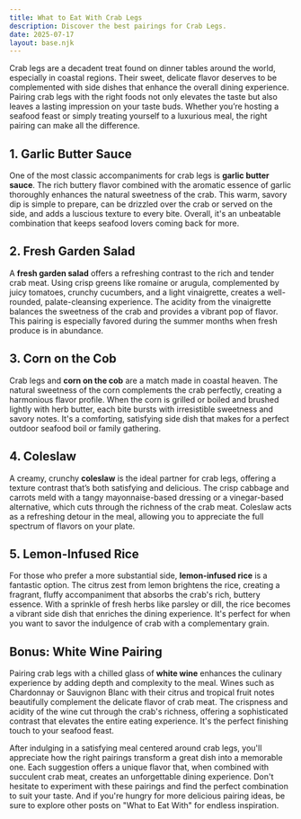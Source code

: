```yaml
---
title: What to Eat With Crab Legs
description: Discover the best pairings for Crab Legs.
date: 2025-07-17
layout: base.njk
---
```


Crab legs are a decadent treat found on dinner tables around the world, especially in coastal regions. Their sweet, delicate flavor deserves to be complemented with side dishes that enhance the overall dining experience. Pairing crab legs with the right foods not only elevates the taste but also leaves a lasting impression on your taste buds. Whether you’re hosting a seafood feast or simply treating yourself to a luxurious meal, the right pairing can make all the difference.

## **1. Garlic Butter Sauce**

One of the most classic accompaniments for crab legs is **garlic butter sauce**. The rich buttery flavor combined with the aromatic essence of garlic thoroughly enhances the natural sweetness of the crab. This warm, savory dip is simple to prepare, can be drizzled over the crab or served on the side, and adds a luscious texture to every bite. Overall, it's an unbeatable combination that keeps seafood lovers coming back for more.

## **2. Fresh Garden Salad**

A **fresh garden salad** offers a refreshing contrast to the rich and tender crab meat. Using crisp greens like romaine or arugula, complemented by juicy tomatoes, crunchy cucumbers, and a light vinaigrette, creates a well-rounded, palate-cleansing experience. The acidity from the vinaigrette balances the sweetness of the crab and provides a vibrant pop of flavor. This pairing is especially favored during the summer months when fresh produce is in abundance.

## **3. Corn on the Cob**

Crab legs and **corn on the cob** are a match made in coastal heaven. The natural sweetness of the corn complements the crab perfectly, creating a harmonious flavor profile. When the corn is grilled or boiled and brushed lightly with herb butter, each bite bursts with irresistible sweetness and savory notes. It's a comforting, satisfying side dish that makes for a perfect outdoor seafood boil or family gathering.

## **4. Coleslaw**

A creamy, crunchy **coleslaw** is the ideal partner for crab legs, offering a texture contrast that’s both satisfying and delicious. The crisp cabbage and carrots meld with a tangy mayonnaise-based dressing or a vinegar-based alternative, which cuts through the richness of the crab meat. Coleslaw acts as a refreshing detour in the meal, allowing you to appreciate the full spectrum of flavors on your plate.

## **5. Lemon-Infused Rice**

For those who prefer a more substantial side, **lemon-infused rice** is a fantastic option. The citrus zest from lemon brightens the rice, creating a fragrant, fluffy accompaniment that absorbs the crab's rich, buttery essence. With a sprinkle of fresh herbs like parsley or dill, the rice becomes a vibrant side dish that enriches the dining experience. It's perfect for when you want to savor the indulgence of crab with a complementary grain.

## **Bonus: White Wine Pairing**

Pairing crab legs with a chilled glass of **white wine** enhances the culinary experience by adding depth and complexity to the meal. Wines such as Chardonnay or Sauvignon Blanc with their citrus and tropical fruit notes beautifully complement the delicate flavor of crab meat. The crispness and acidity of the wine cut through the crab's richness, offering a sophisticated contrast that elevates the entire eating experience. It's the perfect finishing touch to your seafood feast.

After indulging in a satisfying meal centered around crab legs, you'll appreciate how the right pairings transform a great dish into a memorable one. Each suggestion offers a unique flavor that, when combined with succulent crab meat, creates an unforgettable dining experience. Don't hesitate to experiment with these pairings and find the perfect combination to suit your taste. And if you're hungry for more delicious pairing ideas, be sure to explore other posts on "What to Eat With" for endless inspiration.